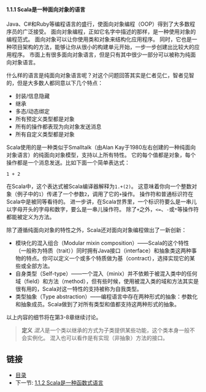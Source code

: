 #### 1.1.1 Scala是一种面向对象的语言

Java、C#和Ruby等编程语言的盛行，使面向对象编程（OOP）得到了大多数程序员的广泛接受。
面向对象编程，正如它名字中描述的那样，是一种使用对象的编程范式。
面向对象可以让你使用类和对象来结构化应用程序。
同时，它也是一种项目架构的方法，能够让你从很小的构建单元开始，一步一步创建出比较大的应用程序。
市面上有很多面向对象语言，但是只有其中很少一部分可以被称为纯面向对象语言。

什么样的语言是纯面向对象语言呢？对这个问题回答其实是仁者见仁，智者见智的，但是大多数人都同意以下几个特点：
- 封装/信息隐藏
- 继承
- 多态/动态绑定
- 所有预定义类型都是对象
- 所有的操作都表现为向对象发送消息
- 所有自定义类型都是对象

Scala使用的是一种类似于Smalltalk（由Alan Kay于1980左右创建的一种纯面向对象语言）的纯面向对象模型，支持以上所有特性。
它的每个值都是对象，每个操作都是一个消息发送。比如下面一个简单表达式：

	1 + 2

在Scala中，这个表达式被Scala编译器解释为`1.+(2)`。
这意味着你向一个整数对象（例子中的`1`）传递了一个参数`2`，调用了它的`+`操作。
操作符和普通标识符在Scala中是被同等看待的。
进一步讲，在Scala世界里，一个标识符要么是一串儿以字母开头的字母和数字，要么是一串儿操作符。
除了`+`之外，`<=`、`-`或`*`等操作符都能被定义为方法。

除了遵循纯面向对象的特性之外，Scala还对面向对象编程做出了一新创新：

- 模块化的混入组合（Modular mixin composition）——Scala的这个特性（一般称为特质（trait））同时拥有Java接口（interface）和抽象类这两种事物的特点。你可以定义一个或多个特质做为基（contract），选择实现它的某些或全部方法。
- 自身类型（Self-type）——一个混入（minix）并不依赖于被混入类中的任何域（field）和方法（method），但有些时候，使用被混入类的域和方法其实是很有用的，Scala对这一特性的支持被称为自我类型。
- 类型抽象（Type abstraction）——编程语言中存在两种形式的抽象：参数化和抽象成员。Scala做到了对所有类型和值都支持这两种形式的抽象。

以上内容的细节将在第3-8章继续讨论。

>**定义**
*混入*是一个类以继承的方式为子类提供某些功能，这个类本身一般不会实例化。
混入也可以看作是有实现（非抽象）方法的接口。


## 链接
- [目录](../README.md)
- 下一节: [1.1.2 Scala是一种函数式语言](1.1.1.2.md)

